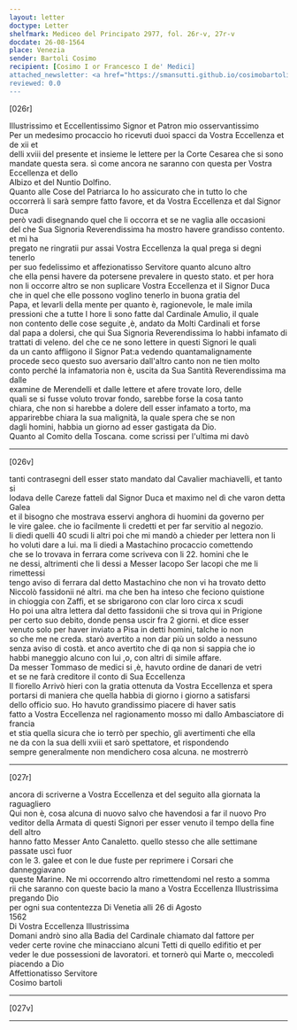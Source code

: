 ```yaml
---
layout: letter
doctype: Letter
shelfmark: Mediceo del Principato 2977, fol. 26r-v, 27r-v
docdate: 26-08-1564
place: Venezia
sender: Bartoli Cosimo
recipient: [Cosimo I or Francesco I de' Medici]
attached_newsletter: <a href="https://smansutti.github.io/cosimobartoli/texts/3079_084/">3079_084</a>
reviewed: 0.0
---
```


[026r]  
  
  
Illustrissimo et Eccellentissimo Signor et Patron mio osservantissimo  
Per un medesimo procaccio ho ricevuti duoi spacci da Vostra Eccellenza et de xii et  
delli xviii del presente et insieme le lettere per la Corte Cesarea che si sono  
mandate questa sera. sì come ancora ne saranno con questa per Vostra Eccellenza et dello  
Albizo et del Nuntio Dolfino.  
Quanto alle Cose del Patriarca lo ho assicurato che in tutto lo che  
occorrerà li sarà sempre fatto favore, et da Vostra Eccellenza et dal Signor Duca  
però vadi disegnando quel che li occorra et se ne vaglia alle occasioni  
del che Sua Signoria Reverendissima ha mostro havere grandisso contento. et mi ha  
pregato ne ringratii pur assai Vostra Eccellenza la qual prega si degni tenerlo  
per suo fedelissimo et affezionatisso Servitore quanto alcuno altro  
che ella pensi havere da potersene prevalere in questo stato. et per hora  
non li occorre altro se non suplicare Vostra Eccellenza et il Signor Duca  
che in quel che elle possono voglino tenerlo in buona gratia del  
Papa, et levarli della mente per quanto è, ragionevole, le male imila  
pressioni che a tutte l hore li sono fatte dal Cardinale Amulio, il quale  
non contento delle cose seguite ,è, andato da Molti Cardinali et forse  
dal papa a dolersi, che qui Sua Signoria Reverendissima lo habbi infamato di  
trattati di veleno. del che ce ne sono lettere in questi Signori le quali  
da un canto affligono il Signor Pat:a vedendo quantamalignamente  
procede seco questo suo aversario dall'altro canto non ne tien molto  
conto perché la infamatoria non è, uscita da Sua Santità Reverendissima ma dalle  
examine de Merendelli et dalle lettere et afere trovate loro, delle  
quali se si fusse voluto trovar fondo, sarebbe forse la cosa tanto  
chiara, che non si harebbe a dolere dell esser infamato a torto, ma  
apparirebbe chiara la sua malignità, la quale spera che se non  
dagli homini, habbia un giorno ad esser gastigata da Dio.  
Quanto al Comito della Toscana. come scrissi per l'ultima mi davò  
  
---  

[026v]  
  
  
tanti contrasegni dell esser stato mandato dal Cavalier machiavelli, et tanto si  
lodava delle Careze fatteli dal Signor Duca et maximo nel dì che varon detta Galea  
et il bisogno che mostrava esservi anghora di huomini da governo per  
le vire galee. che io facilmente li credetti et per far servitio al negozio.  
li diedi quelli 40 scudi li altri poi che mi mandò a chieder per lettera non li  
ho voluti dare a lui. ma li diedi a Mastachino procaccio comettendo  
che se lo trovava in ferrara come scriveva con li 22. homini che le  
ne dessi, altrimenti che li dessi a Messer Iacopo Ser Iacopi che me li rimettessi  
tengo aviso di ferrara dal detto Mastachino che non vi ha trovato detto  
Niccolò fassidonii né altri. ma che ben ha inteso che feciono quistione  
in chioggia con Zaffi, et se sbrigarono con clar loro circa x scudi  
Ho poi una altra lettera dal detto fassidonii che si trova qui in Prigione  
per certo suo debito, donde pensa uscir fra 2 giorni. et dice esser  
venuto solo per haver inviato a Pisa in detti homini, talche io non  
so che me ne creda. starò avertito a non dar più un soldo a nessuno  
senza aviso di costà. et anco avertito che di qa non si sappia che io  
habbi maneggio alcuno con lui ,o, con altri di simile affare.  
Da messer Tommaso de medici si ,è, havuto ordine de danari de vetri  
et se ne farà creditore il conto di Sua Eccellenza  
Il fiorello Arrivò hieri con la gratia ottenuta da Vostra Eccellenza et spera  
portarsi di maniera che quella habbia di giorno i giorno a satisfarsi  
dello officio suo. Ho havuto grandissimo piacere di haver satis  
fatto a Vostra Eccellenza nel ragionamento mosso mi dallo Ambasciatore di francia  
et stia quella sicura che io terrò per spechio, gli avertimenti che ella  
ne da con la sua delli xviii et sarò spettatore, et rispondendo  
sempre generalmente non mendichero cosa alcuna. ne mostrerrò  
  
---  

[027r]  
  
  
ancora di scriverne a Vostra Eccellenza et del seguito alla giornata la raguagliero  
Qui non è, cosa alcuna di nuovo salvo che havendosi a far il nuovo Pro  
veditor della Armata di questi Signori per esser venuto il tempo della fine dell altro  
hanno fatto Messer Anto Canaletto. quello stesso che alle settimane passate uscì fuor  
con le 3. galee et con le due fuste per reprimere i Corsari che danneggiavano  
queste Marine. Ne mi occorrendo altro rimettendomi nel resto a somma  
rii che saranno con queste bacio la mano a Vostra Eccellenza Illustrissima pregando Dio  
per ogni sua contentezza Di Venetia alli 26 di Agosto  
1562  
Di Vostra Eccellenza Illustrissima  
Domani andrò sino alla Badia del Cardinale chiamato dal fattore per  
veder certe rovine che minacciano alcuni Tetti di quello edifitio et per  
veder le due possessioni de lavoratori. et tornerò qui Marte o, meccoledì  
piacendo a Dio  
Affettionatisso Servitore  
Cosimo bartoli  
  
---  

[027v]  
  
  
  
---  

